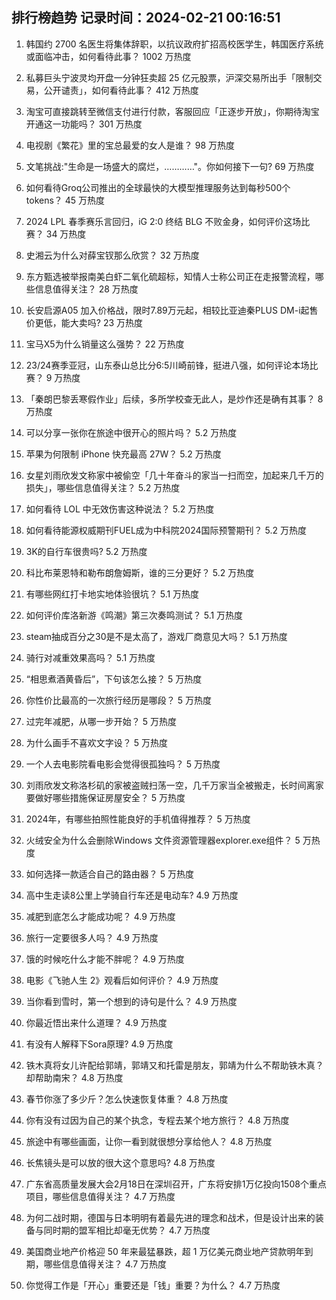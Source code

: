 
## 排行榜趋势 记录时间：2024-02-21 00:16:51
  
  1. 韩国约 2700 名医生将集体辞职，以抗议政府扩招高校医学生，韩国医疗系统或面临冲击，如何看待此事？ 1002 万热度
    
  2. 私募巨头宁波灵均开盘一分钟狂卖超 25 亿元股票，沪深交易所出手「限制交易，公开谴责」，如何看待此事？ 412 万热度
    
  3. 淘宝可直接跳转至微信支付进行付款，客服回应「正逐步开放」，你期待淘宝开通这一功能吗？ 301 万热度
    
  4. 电视剧《繁花》里的宝总最爱的女人是谁？ 98 万热度
    
  5. 文笔挑战:"生命是一场盛大的腐烂，…………"。你如何接下一句? 69 万热度
    
  6. 如何看待Groq公司推出的全球最快的大模型推理服务达到每秒500个tokens？ 45 万热度
    
  7. 2024 LPL 春季赛乐言回归，iG 2:0 终结 BLG 不败金身，如何评价这场比赛？ 34 万热度
    
  8. 史湘云为什么对薛宝钗那么欣赏？ 32 万热度
    
  9. 东方甄选被举报南美白虾二氧化硫超标，知情人士称公司正在走报警流程，哪些信息值得关注？ 28 万热度
    
  10. 长安启源A05 加入价格战，限时7.89万元起，相较比亚迪秦PLUS DM-i起售价更低，能大卖吗? 23 万热度
    
  11. 宝马X5为什么销量这么强势？ 22 万热度
    
  12. 23/24赛季亚冠，山东泰山总比分6:5川崎前锋，挺进八强，如何评论本场比赛？ 9 万热度
    
  13. 「秦朗巴黎丢寒假作业」后续，多所学校查无此人，是炒作还是确有其事？ 8 万热度
    
  14. 可以分享一张你在旅途中很开心的照片吗？ 5.2 万热度
    
  15. 苹果为何限制 iPhone 快充最高 27W？ 5.2 万热度
    
  16. 女星刘雨欣发文称家中被偷空「几十年奋斗的家当一扫而空，加起来几千万的损失」，哪些信息值得关注？ 5.2 万热度
    
  17. 如何看待 LOL 中无效伤害这种说法？ 5.2 万热度
    
  18. 如何看待能源权威期刊FUEL成为中科院2024国际预警期刊？ 5.2 万热度
    
  19. 3K的自行车很贵吗? 5.2 万热度
    
  20. 科比布莱恩特和勒布朗詹姆斯，谁的三分更好？ 5.2 万热度
    
  21. 有哪些网红打卡地实地体验很坑？ 5.1 万热度
    
  22. 如何评价库洛新游《鸣潮》第三次奏鸣测试？ 5.1 万热度
    
  23. steam抽成百分之30是不是太高了，游戏厂商意见大吗？ 5.1 万热度
    
  24. 骑行对减重效果高吗？ 5.1 万热度
    
  25. “相思煮酒黄昏后”，下句该怎么接？ 5 万热度
    
  26. 你性价比最高的一次旅行经历是哪段？ 5 万热度
    
  27. 过完年减肥，从哪一步开始？ 5 万热度
    
  28. 为什么画手不喜欢文字设？ 5 万热度
    
  29. 一个人去电影院看电影会觉得很孤独吗？ 5 万热度
    
  30. 刘雨欣发文称洛杉矶的家被盗贼扫荡一空，几千万家当全被搬走，长时间离家要做好哪些措施保证房屋安全？ 5 万热度
    
  31. 2024年，有哪些拍照性能良好的手机值得推荐？ 5 万热度
    
  32. 火绒安全为什么会删除Windows 文件资源管理器explorer.exe组件？ 5 万热度
    
  33. 如何选择一款适合自己的路由器？ 5 万热度
    
  34. 高中生走读8公里上学骑自行车还是电动车? 4.9 万热度
    
  35. 减肥到底怎么才能成功呢？ 4.9 万热度
    
  36. 旅行一定要很多人吗？ 4.9 万热度
    
  37. 饿的时候吃什么才能不胖呢？ 4.9 万热度
    
  38. 电影《飞驰人生 2》观看后如何评价？ 4.9 万热度
    
  39. 当你看到雪时，第一个想到的诗句是什么？ 4.9 万热度
    
  40. 你最近悟出来什么道理？ 4.9 万热度
    
  41. 有没有人解释下Sora原理? 4.9 万热度
    
  42. 铁木真将女儿许配给郭靖，郭靖又和托雷是朋友，郭靖为什么不帮助铁木真？却帮助南宋？ 4.8 万热度
    
  43. 春节你涨了多少斤？怎么快速恢复体重？ 4.8 万热度
    
  44. 你有没有过因为自己的某个执念，专程去某个地方旅行？ 4.8 万热度
    
  45. 旅途中有哪些画面，让你一看到就很想分享给他人？ 4.8 万热度
    
  46. 长焦镜头是可以放的很大这个意思吗? 4.8 万热度
    
  47. 广东省高质量发展大会2月18日在深圳召开，广东将安排1万亿投向1508个重点项目，哪些信息值得关注？ 4.7 万热度
    
  48. 为何二战时期，德国与日本明明有着最先进的理念和战术，但是设计出来的装备与同时期的盟军相比却毫无优势？ 4.7 万热度
    
  49. 美国商业地产价格迎 50 年来最猛暴跌，超 1 万亿美元商业地产贷款明年到期，哪些信息值得关注？ 4.7 万热度
    
  50. 你觉得工作是「开心」重要还是「钱」重要？为什么？ 4.7 万热度
    